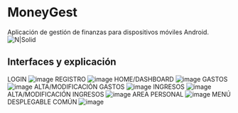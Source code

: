 # MoneyGest
Aplicación de gestión de finanzas para dispositivos móviles Android.
![N|Solid](https://user-images.githubusercontent.com/49002900/140368276-9fe0901b-b281-4844-bcd2-6150e18e4d74.png)

## Interfaces y explicación
LOGIN
![image](https://user-images.githubusercontent.com/91323674/140921511-d4c85323-e65e-4cd4-8650-0a0727ec2632.png)
REGISTRO
![image](https://user-images.githubusercontent.com/91323674/140921550-b23e8400-4bad-4495-a261-a404c11f0564.png)
HOME/DASHBOARD
![image](https://user-images.githubusercontent.com/91323674/140921593-7e8538d1-152a-422b-a58f-5ab8955855c1.png)
GASTOS
![image](https://user-images.githubusercontent.com/91323674/140921635-e61e5266-7ace-4189-994c-65ff6f3c1562.png)
ALTA/MODIFICACIÓN GASTOS
![image](https://user-images.githubusercontent.com/91323674/140921672-8f438ed4-6fdb-4032-aac2-7a1629b28d23.png)
INGRESOS
![image](https://user-images.githubusercontent.com/91323674/140921699-1ed854dd-4f6a-47a8-86fd-aa41ff3b9247.png)
ALTA/MODIFICACIÓN INGRESOS
![image](https://user-images.githubusercontent.com/91323674/140921721-0ab603d5-fef0-4a6f-bc07-4c46f0b70f6c.png)
AREA PERSONAL
![image](https://user-images.githubusercontent.com/91323674/140921750-c4cb6a16-3194-48f9-b6cf-9c5bf1def821.png)
MENÚ DESPLEGABLE COMÚN
![image](https://user-images.githubusercontent.com/91323674/140921767-d5d14801-a59f-4a4f-b2b9-2f2ed15f0020.png)











